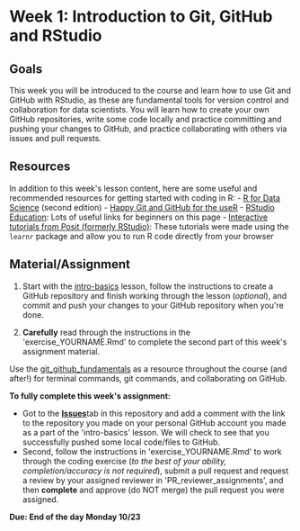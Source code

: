 # Week 1: Introduction to Git, GitHub and RStudio

## Goals

This week you will be introduced to the course and learn how to use Git and GitHub with RStudio, as these are fundamental tools for version control and collaboration for data scientists. You will learn how to create your own GitHub repositories, write some code locally and practice committing and pushing your changes to GitHub, and practice collaborating with others via issues and pull requests.

## Resources

In addition to this week's lesson content, here are some useful and recommended resources for getting started with coding in R: - [R for Data Science](https://r4ds.hadley.nz/) (second edition) - [Happy Git and GitHub for the useR](https://happygitwithr.com/index.html) - [RStudio Education](https://education.rstudio.com/learn/beginner/): Lots of useful links for beginners on this page - [Interactive tutorials from Posit (formerly RStudio)](https://posit.cloud/learn/primers): These tutorials were made using the `learnr` package and allow you to run R code directly from your browser

## Material/Assignment

1.  Start with the [intro-basics](https://github.com/Env-Data-Sci-FA23/Week-1-Intro/blob/main/lessons/intro-basics.md) lesson, follow the instructions to create a GitHub repository and finish working through the lesson (*optional*), and commit and push your changes to your GitHub repository when you're done.

2.  **Carefully** read through the instructions in the 'exercise_YOURNAME.Rmd' to complete the second part of this week's assignment material.

Use the [git_github_fundamentals](https://github.com/Env-Data-Sci-FA23/Week-1-Intro/blob/main/lessons/git_github_fundamentals.md) as a resource throughout the course (and after!) for terminal commands, git commands, and collaborating on GitHub.

**To fully complete this week's assignment:**

-   Got to the [**Issues**](https://github.com/Env-Data-Sci-FA23/Week-1-Intro/issues)tab in this repository and add a comment with the link to the repository you made on your personal GitHub account you made as a part of the 'intro-basics' lesson. We will check to see that you successfully pushed some local code/files to GitHub.
-   Second, follow the instructions in 'exercise_YOURNAME.Rmd' to work through the coding exercise (*to the best of your ability, completion/accuracy is not required*), submit a pull request and request a review by your assigned reviewer in 'PR_reviewer_assignments', and then **complete** and approve (do NOT merge) the pull request you were assigned.

**Due: End of the day Monday 10/23**
